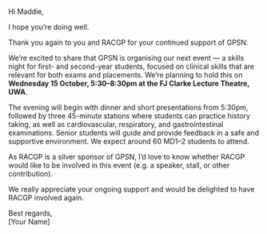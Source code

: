 Hi Maddie, 

I hope you’re doing well. 

Thank you again to you and RACGP for your continued support of GPSN.  

We’re excited to share that GPSN is organising our next event — a skills night for first- and second-year students, focused on clinical skills that are relevant for both exams and placements. We’re planning to hold this on **Wednesday 15 October, 5:30–8:30pm at the FJ Clarke Lecture Theatre, UWA**.  

The evening will begin with dinner and short presentations from 5:30pm, followed by three 45-minute stations where students can practice history taking, as well as cardiovascular, respiratory, and gastrointestinal examinations. Senior students will guide and provide feedback in a safe and supportive environment. We expect around 60 MD1–2 students to attend.  

As RACGP is a silver sponsor of GPSN, I’d love to know whether RACGP would like to be involved in this event (e.g. a speaker, stall, or other contribution).  

We really appreciate your ongoing support and would be delighted to have RACGP involved again.  

Best regards,  
[Your Name]